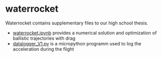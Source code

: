 # waterrocket
Waterrocket contains supplementary files to our high school thesis.
* [waterrocket.ipynb](https://github.com/eckp/waterrocket/blob/master/waterrocket.ipynb) provides a numerical solution and optimization of ballistic trajectories with drag
* [datalogger_V1.py](https://github.com/eckp/waterrocket/blob/master/datalogger_V1.py) is a micropython programm used to log the acceleration during the flight
